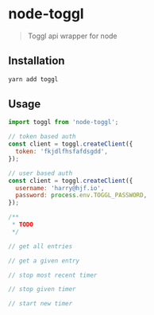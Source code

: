 # node-toggl
> Toggl api wrapper for node

## Installation
```zsh
yarn add toggl
```

## Usage
```js
import toggl from 'node-toggl';

// token based auth
const client = toggl.createClient({
  token: 'fkjdlfhsfafdsgdd',
});

// user based auth
const client = toggl.createClient({
  username: 'harry@hjf.io',
  password: process.env.TOGGL_PASSWORD,
});

/**
 * TODO
 */

// get all entries

// get a given entry

// stop most recent timer

// stop given timer

// start new timer

```

